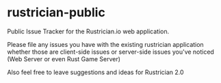 # rustrician-public
Public Issue Tracker for the Rustrician.io web application.

Please file any issues you have with the existing rustrician application whether those are client-side issues or server-side issues you've noticed (Web Server or even Rust Game Server)


Also feel free to leave suggestions and ideas for Rustrician 2.0
